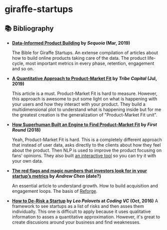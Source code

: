 # giraffe-startups


## 📚 Bibliography
- **[Data-Informed Product Building](https://medium.com/sequoia-capital/sequoia-data-science-8a76098035a4) by *Sequoia* (Mar, 2019)**

  The Bible for Giraffe Startups. An extense compilation of articles about how to build online products taking care of the data. The product life-cycle, most important metrics in every phase, retention, engagement and so on.
- **[A Quantitative Approach to Product-Market Fit](https://tribecap.co/a-quantitative-approach-to-product-market-fit/) by *Tribe Capital* (Jul, 2019)**

  This article is a must. Product-Market Fit is hard to measure. However, this approach is awesome to put some light on what is happening with your users and how they interact with your product. They build a multidimensional plot to understand what is happening inside but for me the greatest creation is the generalization of "Product-Market Fit unit".
- **[How Superhuman Built an Engine to Find Product-Market Fit](https://review.firstround.com/how-superhuman-built-an-engine-to-find-product-market-fit) by *First Round* (2018)**

  Yeah, Product-Market Fit is hard. This is a completely different approach that instead of user data, asks directly to the clients about how they feel about the product. Then NLP is used to improve the product focusing on fans' opinions.
They also built [an interactive tool](https://coda.io/@rahulvohra/superhuman-product-market-fit-engine) so you can try it with your own data.
- **[The red flags and magic numbers that investors look for in your startup’s metrics](https://andrewchen.com/investor-metrics-deck/) by *Andrew Chen* (date?)**

  An essential article to understand growth. How to build acquisition and engagement loops. The basis of [Reforge](https://www.reforge.com/).
- **[How to De-Risk a Startup](https://www.codingvc.com/how-to-de-risk-a-startup/) by *Leo Polovets* at *Coding VC* (Oct, 2016)**
  A framework to see startups as a list of risks and then asses them individually. This one is difficult to apply because it uses qualitative information to asses a quantitative approximation. However, it's great to create discusions around your business and find weaknesses.
